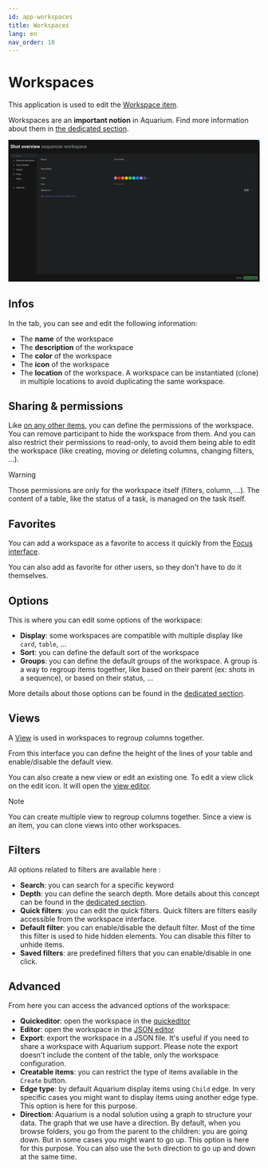 ```yaml
---
id: app-workspaces
title: Workspaces
lang: en
nav_order: 10
---
```


# Workspaces

This application is used to edit the [Workspace item](../items/workspace.md).

Workspaces are an **important notion** in Aquarium. Find more information about them in [the dedicated section](../workspaces/index.md).

![Workspaces](../../_medias/screenshots/workspaces.webp)

## Infos

In the tab, you can see and edit the following information:

- The **name** of the workspace
- The **description** of the workspace
- The **color** of the workspace
- The **icon** of the workspace
- The **location** of the workspace. A workspace can be instantiated (clone) in multiple locations to avoid duplicating the same workspace.

## Sharing & permissions

Like [on any other items](../items/index.md#permissions), you can define the permissions of the workspace. You can remove participant to hide the workspace from them. And you can also restrict their permissions to read-only, to avoid them being able to edit the workspace (like creating, moving or deleting columns, changing filters, ...).

> [!warning]
> Those permissions are only for the workspace itself (filters, column, ...). The content of a table, like the status of a task, is managed on the task itself.

## Favorites

You can add a workspace as a favorite to access it quickly from the [Focus interface](../introduction/focus.md).

You can also add as favorite for other users, so they don't have to do it themselves.

## Options

This is where you can edit some options of the workspace:

- **Display**: some workspaces are compatible with multiple display like `card`, `table`, ...
- **Sort**: you can define the default sort of the workspace
- **Groups**: you can define the default groups of the workspace. A group is a way to regroup items together, like based on their parent (ex: shots in a sequence), or based on their status, ...

More details about those options can be found in the [dedicated section](../workspaces/index.md#options).

## Views

A [View](../items/view.md) is used in workspaces to regroup columns together.

From this interface you can define the height of the lines of your table and enable/disable the default view.

You can also create a new view or edit an existing one. To edit a view click on the <span class="aq-icon">edit</span> icon. It will open the [view editor](./views.md).

> [!note]
> You can create multiple view to regroup columns together. Since a view is an item, you can clone views into other workspaces.

## Filters

All options related to filters are available here :

- **Search**: you can search for a specific keyword
- **Depth**: you can define the search depth. More details about this concept can be found in the [dedicated section](../workspaces/index.md#depth).
- **Quick filters**: you can edit the quick filters. Quick filters are filters easily accessible from the workspace interface.
- **Default filter**: you can enable/disable the default filter. Most of the time this filter is used to hide hidden elements. You can disable this filter to unhide items.
- **Saved filters**: are predefined filters that you can enable/disable in one click.

## Advanced

From here you can access the advanced options of the workspace:

- **Quickeditor**: open the workspace in the [quickeditor](./quickeditor.md)
- **Editor**: open the workspace in the [JSON editor](./texteditor.md)
- **Export**: export the workspace in a JSON file. It's useful if you need to share a workspace with Aquarium support. Please note the export doesn't include the content of the table, only the workspace configuration.
- **Creatable items**: you can restrict the type of items available in the `Create` button.
- **Edge type**: by default Aquarium display items using `Child` edge. In very specific cases you might want to display items using another edge type. This option is here for this purpose.
- **Direction**: Aquarium is a nodal solution using a graph to structure your data. The graph that we use have a direction. By default, when you browse folders, you go from the parent to the children: you are going down. But in some cases you might want to go up. This option is here for this purpose. You can also use the `both` direction to go up and down at the same time.